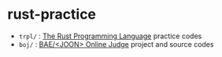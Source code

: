 # rust-practice

 * `trpl/` : [The Rust Programming Language](https://doc.rust-lang.org/book/) practice codes
 * `boj/` : [BAE/\<JOON> Online Judge](https://acmicpc.net/) project and source codes

